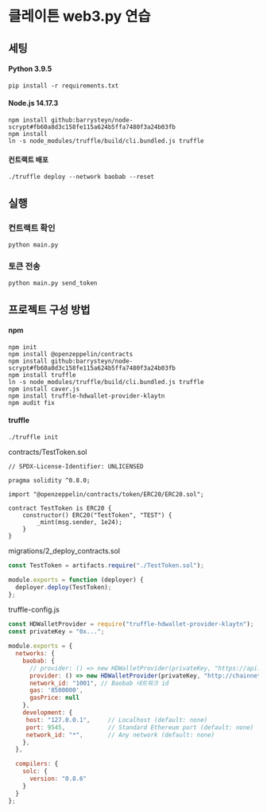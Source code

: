 # 클레이튼 web3.py 연습

## 세팅
#### Python 3.9.5
```shell
pip install -r requirements.txt
```
#### Node.js 14.17.3
```shell
npm install github:barrysteyn/node-scrypt#fb60a8d3c158fe115a624b5ffa7480f3a24b03fb
npm install
ln -s node_modules/truffle/build/cli.bundled.js truffle
```
#### 컨트랙트 배포
```shell
./truffle deploy --network baobab --reset
```

## 실행
### 컨트랙트 확인
```shell
python main.py
```
### 토큰 전송
```shell
python main.py send_token
```

## 프로젝트 구성 방법
#### npm
```shell
npm init
npm install @openzeppelin/contracts
npm install github:barrysteyn/node-scrypt#fb60a8d3c158fe115a624b5ffa7480f3a24b03fb
npm install truffle
ln -s node_modules/truffle/build/cli.bundled.js truffle
npm install caver.js
npm install truffle-hdwallet-provider-klaytn
npm audit fix
```
#### truffle
```shell
./truffle init
```
contracts/TestToken.sol
```solidity
// SPDX-License-Identifier: UNLICENSED

pragma solidity ^0.8.0;

import "@openzeppelin/contracts/token/ERC20/ERC20.sol";

contract TestToken is ERC20 {
    constructor() ERC20("TestToken", "TEST") {
        _mint(msg.sender, 1e24);
    }
}
```
migrations/2_deploy_contracts.sol
```js
const TestToken = artifacts.require("./TestToken.sol");

module.exports = function (deployer) {
  deployer.deploy(TestToken);
};

```
truffle-config.js
```js
const HDWalletProvider = require("truffle-hdwallet-provider-klaytn");
const privateKey = "0x...";

module.exports = {
  networks: {
    baobab: {
      // provider: () => new HDWalletProvider(privateKey, "https://api.baobab.klaytn.net:8651/"),
      provider: () => new HDWalletProvider(privateKey, "http://chainnet-en-pg001.dakao.io:8551/"),
      network_id: "1001", // Baobab 네트워크 id
      gas: '8500000',
      gasPrice: null
    },
    development: {
     host: "127.0.0.1",     // Localhost (default: none)
     port: 9545,            // Standard Ethereum port (default: none)
     network_id: "*",       // Any network (default: none)
    },
  },

  compilers: {
    solc: {
      version: "0.8.6"
    }
  }
};
```
